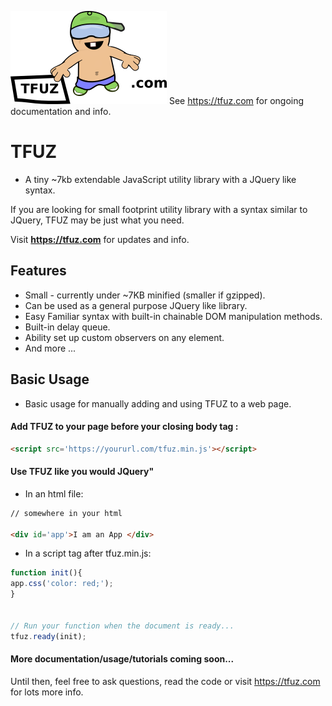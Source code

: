 
![TFUZ JavaScript Library](imgs/logo.png?raw=true "TFUZ")
See https://tfuz.com for ongoing documentation and info.



# TFUZ
* A tiny ~7kb extendable JavaScript utility library with a JQuery like syntax.

If you are looking for small footprint utility library with a syntax similar to JQuery, TFUZ may be just what you need.

Visit **https://tfuz.com** for updates and info.

## Features
* Small - currently under ~7KB minified (smaller if gzipped).
* Can be used as a general purpose JQuery like library.
* Easy Familiar syntax with built-in chainable DOM manipulation methods.
* Built-in delay queue.
* Ability set up custom observers on any element.
* And more ...

## Basic Usage

* Basic usage for manually adding and using TFUZ to a web page. 

#### Add TFUZ to your page before your closing body tag :

```html
<script src='https://yoururl.com/tfuz.min.js'></script>

```


#### Use TFUZ like you would JQuery"

* In an html file:
```html
// somewhere in your html

<div id='app'>I am an App </div>
```

* In a script tag after tfuz.min.js:

```js
function init(){
app.css('color: red;');
}


// Run your function when the document is ready...
tfuz.ready(init);

```


#### More documentation/usage/tutorials coming soon...

Until then, feel free to ask questions, read the code or visit https://tfuz.com for lots more info.




